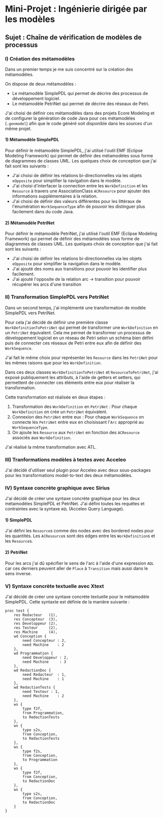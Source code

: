 # Mini-Projet : Ingénierie dirigée par les modèles
## Sujet : Chaîne de vérification de modèles de processus

### I) Création des métamodèles

Dans un premier temps je me suis concentré sur la création des métamodèles.

On dispose de deux métamodèles :
- Le métamodèle SimplePDL qui permet de décrire des processus de développement logiciel.
- Le métamodèle PetriNet qui permet de décrire des réseaux de Petri.

J'ai choisi de définir ces métamodèles dans des projets Ecore Modeling et de configurer la génération de code Java pour ces métamodèles (`.genmodel`) afin que le code généré soit disponible dans les sources d'un même projet.

#### 1) Métamodèle SimplePDL

Pour définir le métamodèle SimplePDL, j'ai utilisé l'outil EMF (Eclipse Modeling Framework) qui permet de définir des métamodèles sous forme de diagrammes de classes UML. Les quelques choix de conception que j'ai fait sont les suivants :
- J'ai choisi de définir les relations bi-directionnelles via les objets `eOpposite` pour simplifier la navigation dans le modèle.
- J'ai choisi d'interfacer la connection entre les `WorkDefinition` et les `Resource` à travers une AssociationClass `ACResource` pour ajouter des informations supplémentaires à la relation.
- J'ai choisi de définir des valeurs différentes pour les littéraux de l'énumération `WorkSequenceType` afin de pouvoir les distinguer plus facilement dans du code Java.

#### 2) Métamodèle PetriNet

Pour définir le métamodèle PetriNet, j'ai utilisé l'outil EMF (Eclipse Modeling Framework) qui permet de définir des métamodèles sous forme de diagrammes de classes UML. Les quelques choix de conception que j'ai fait sont les suivants :
- J'ai choisi de définir les relations bi-directionnelles via les objets `eOpposite` pour simplifier la navigation dans le modèle.
- J'ai ajouté des noms aux transitions pour pouvoir les identifier plus facilement.
- J'ai ajouté l'opposite de la relation arc -> transition pour pouvoir récupérer les arcs d'une transition

### II) Transformation SimplePDL vers PetriNet

Dans un second temps, j'ai implémenté une transformation de modèle SimplePDL vers PetriNet.

Pour cela j'ai décidé de définir une première classe `WorkDefinitionToPetriNet` qui permet de transformer une `WorkDefinition` en un `PetriNet` équivalent. Cela me permet de transformer un processus de développement logiciel en un réseau de Petri selon un schéma bien défini puis de connecter ces réseaux de Petri entre eux afin de définir des `WorkSequence`.

J'ai fait le même choix pour représenter les `Resource` dans les `PetriNet` pour les mêmes raisons que pour les `WorkDefinition`.

Dans ces deux classes `WorkDefinitionToPetriNet` et `ResourceToPetriNet`, j'ai exposé publiquement les attributs, à l'aide de getters et setters, qui permettent de connecter ces éléments entre eux pour réaliser la transformation.

Cette transformation est réalisée en deux étapes :
1) Transformation des `WorkDefinition` en `PetriNet` : Pour chaque `WorkDefinition` on crée un `PetriNet` équivalent.
2) Connexion des `PetriNet` entre eux : Pour chaque `WorkSequence` on connecte les `PetriNet` entre eux en choisissant l'`Arc` approprié au `WorkSequenceType`.
3) On ajoute les `Resource` aux `PetriNet` en fonction des `ACResource` associés aux `WorkDefinition`.

J'ai réalisé la même transformation avec ATL.

### III) Tranformations modèles à textes avec Acceleo

J'ai décidé d'utiliser seul plugin pour Acceleo avec deux sous-packages pour les transformations model-to-text des deux métamodèles.

### IV) Syntaxe concrète graphique avec Sirius

J'ai décidé de créer une syntaxe concrète graphique pour les deux métamodèles SimplePDL et PetriNet.
J'ai défini toutes les requêtes et contraintes avec la syntaxe `AQL` (Acceleo Query Language).

#### 1) SimplePDL

J'ai défini les `Resource`s comme des nodes avec des bordered nodes pour les quantités. Les `ACResource`s sont des edges entre les `WorkDefinition`s et les `Resource`s.

#### 2) PetriNet

Pour les arcs j'ai dû spécifier le sens de l'arc à l'aide d'une expression `AQL` car ces derniers peuvent aller de `Place` à `Transition` mais aussi dans le sens inverse.

### V) Syntaxe concrète textuelle avec Xtext

J'ai décidé de créer une syntaxe concrète textuelle pour le métamodèle SimplePDL.
Cette syntaxte est définie de la manière suivante :

```
proc test {
	res Redacteur   (1),
	res Concepteur  (3),
    res Developpeur (2),
    res Testeur     (2),
    res Machine     (4),
    wd Conception {
        need Concepteur : 2,
        need Machine    : 2
    },
    wd Programmation {
        need Developpeur : 2,
        need Machine     : 3
    },
    wd RedactionDoc {
        need Redacteur  : 1,
        need Machine    : 1
    },
    wd RedactionTests {
        need Testeur : 1,
        need Machine    : 2
    },
    ws {
        type f2f,
        from Programmation,
        to RedactionTests
    },
    ws {
        type s2s,
        from Conception,
        to RedactionTests
    },
    ws {
        type f2s,
        from Conception,
        to Programmation
    },
    ws {
        type f2f,
        from Conception,
        to RedactionDoc
    },
    ws {
        type s2s,
        from Conception,
        to RedactionDoc
    }
}
```
